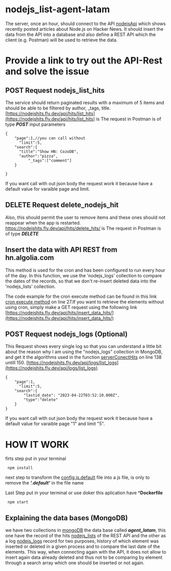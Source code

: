 ﻿# nodejs_list-agent-latam
The server, once an hour, should connect to the API [nodejsApi](https://hn.algolia.com/api/v1/search_by_date?query=nodejs) which shows
recently posted articles about Node.js on Hacker News. It should insert the data from the
API into a database and also define a REST API  which the client (e.g. Postman) will be used
to retrieve the data.

# Provide a link to try out the API-Rest and solve the issue
## POST Request nodejs_list_hits

The service should return paginated results with a maximum of 5 items and should be able
to be filtered by author, _tags, title.
[https://nodejshits.fly.dev/api/hits/list_hits](https://nodejshits.fly.dev/api/hits/list_hits)  is The request in Postman is of type ***POST***
input parameters
```
{
	"page":1,//you can call without 
      "limit":5,
	"search":{
      "title":"Show HN: CozoDB",
      "author":"pizza",
		  "_tags":["comment"]
	}

}
```
If you want call with out json body the request work it because have a default value for varaible page and limit. 
## DELETE Request delete_nodejs_hit

Also, this should permit the user to remove items and
these ones should not reappear when the app is restarted.
[https://nodejshits.fly.dev/api/hits/delete_hits/<objectID>](https://nodejshits.fly.dev/api/hits/delete_hits/)  is The request in Postman is of type ***DELETE***

## Insert the data with API REST from hn.algolia.com
 
 This method is used for the cron and has been configured to run every hour of the day. In this function, we use the 'nodejs_logs' collection to compare the dates of the records, so that we don't re-insert deleted data into the 'nodejs_lists' collection.
 
The code example for the cron execute method can be found in this link [cron execute method](https://github.com/sebasaracena/nodejs_list-agent-latam/blob/main/src/index.js) on line 27.If you want to retrieve the elements without using cron, simply make a GET request using the following link [https://nodejshits.fly.dev/api/hits/insert_data_hits/](https://nodejshits.fly.dev/api/hits/insert_data_hits/)  



## POST Request nodejs_logs (Optional)

This Request shows every single log so that you can understand a little bit about the reason why I am using the "nodejs_logs" collection in MongoDB, and get it the algorithms used in the function [serverConectHits](https://github.com/sebasaracena/nodejs_list-agent-latam/blob/main/src/api/nodejs_list/hits.services.js) on line 138 untill 150. [https://nodejshits.fly.dev/api/logs/list_logs](https://nodejshits.fly.dev/api/logs/list_logs)

```
{
	"page":1,
      "limit":5,
	"search":{
		"lastid_date": "2023-04-22T03:52:10.000Z",
		"type":"delete"
	}
}

```
If you want call with out json body the request work it because have a default value for varaible page "1" and limit "5". 

# HOW IT WORK
 firts step put in your terminal
 ```
  npm install
 
 ```
next step to transform the [config.js.default](https://github.com/sebasaracena/nodejs_list-agent-latam/tree/main/src/config) file into a js file, is only to remove the ***'.default'*** in the file name

Last Step put in your terminal or use doker this aplication have ***Dockerfile**
 ```
  npm start
 
 ```
 ## Explaining the data bases (MongoDB)
 we have two collections in [mongoDB](https://www.mongodb.com/) the data base called ***agent_latam***, this one have the record of the hits [nodejs_lists](https://github.com/sebasaracena/nodejs_list-agent-latam/blob/main/src/models/nodejs_list.model.js) of the REST API and the other as a log [nodejs_logs](https://github.com/sebasaracena/nodejs_list-agent-latam/blob/main/src/models/nodejs_logs.model.js) record for two purposes, history of which element was inserted or deleted in a given process and to compare the last date of the elements. This way, when connecting again with the API, it does not allow to insert again data already deleted and thus not to be comparing by element through a search array which one should be inserted or not again.
